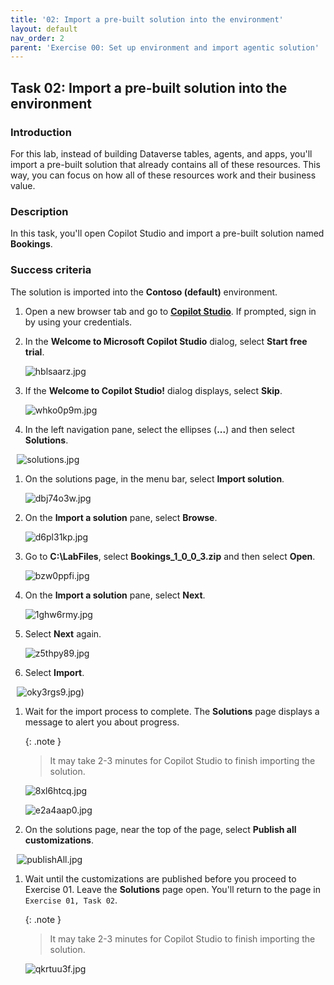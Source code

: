 ```yaml
---
title: '02: Import a pre-built solution into the environment'
layout: default
nav_order: 2
parent: 'Exercise 00: Set up environment and import agentic solution'
---
```


## Task 02: Import a pre-built solution into the environment

### Introduction 
For this lab, instead of building Dataverse tables, agents, and apps, you'll import a pre-built solution that already contains all of these resources. This way, you can focus on how all of these resources work and their business value.

 
### Description 
In this task, you'll open Copilot Studio and import a pre-built solution named **Bookings**.

 
### Success criteria
The solution is imported into the **Contoso (default)** environment.

1. Open a new browser tab and go to **[Copilot Studio](https://copilotstudio.microsoft.com)**. If prompted, sign in by using your credentials.

1. In the **Welcome to Microsoft Copilot Studio** dialog, select **Start free trial**.

    ![hblsaarz.jpg](../../media/hblsaarz.jpg)

1. If the **Welcome to Copilot Studio!** dialog displays, select **Skip**.

    ![whko0p9m.jpg](../../media/whko0p9m.jpg)

1. In the left navigation pane, select the ellipses (**...**) and then select **Solutions**. 

    ![solutions.jpg](../../media/solutions.jpg) 

1. On the solutions page, in the menu bar, select **Import solution**. 

    ![dbj74o3w.jpg](../../media/dbj74o3w.jpg)

1. On the **Import a solution** pane, select **Browse**.

    ![d6pl31kp.jpg](../../media/d6pl31kp.jpg)

1. Go to **C:\LabFiles**, select **Bookings_1_0_0_3.zip** and then select **Open**. 

    ![bzw0ppfi.jpg](../../media/bzw0ppfi.jpg)

1. On the **Import a solution** pane, select **Next**. 

    ![1ghw6rmy.jpg](../../media/1ghw6rmy.jpg)

1. Select **Next** again. 

    ![z5thpy89.jpg](../../media/z5thpy89.jpg)

1. Select **Import**.

    ![oky3rgs9.jpg](../../media/oky3rgs9.jpg))

1. Wait for the import process to complete. The **Solutions** page displays a message to alert you about progress.

    {: .note }
    > It may take 2-3 minutes for Copilot Studio to finish importing the solution.

    ![8xl6htcq.jpg](../../media/8xl6htcq.jpg)

    ![e2a4aap0.jpg](../../media/e2a4aap0.jpg)

1. On the solutions page, near the top of the page, select **Publish all customizations**. 

    ![publishAll.jpg](../../media/publishAll.jpg) 

1. Wait until the customizations are published before you proceed to Exercise 01. Leave the **Solutions** page open. You'll return to the page in `Exercise 01, Task 02`.

    {: .note }
    > It may take 2-3 minutes for Copilot Studio to finish importing the solution.

    ![qkrtuu3f.jpg](../../media/qkrtuu3f.jpg)